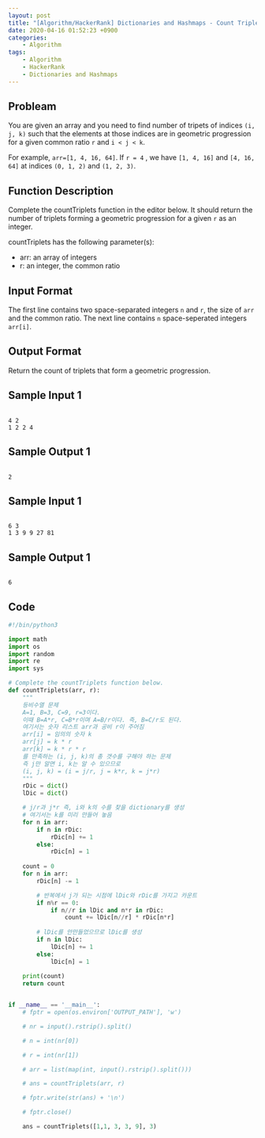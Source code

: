 ```yaml
---
layout: post
title: "[Algorithm/HackerRank] Dictionaries and Hashmaps - Count Triplets"
date: 2020-04-16 01:52:23 +0900
categories: 
    - Algorithm
tags:
    - Algorithm
    - HackerRank
    - Dictionaries and Hashmaps
---
```


<!-- more -->


## Probleam
You are given an array and you need to find number of tripets of indices `(i, j, k)` such that the elements at those indices are in geometric progression for a given common ratio `r` and `i < j < k`.

For example, `arr=[1, 4, 16, 64]`. If `r = 4` , we have `[1, 4, 16]` and `[4, 16, 64]` at indices `(0, 1, 2)` and `(1, 2, 3)`.

## Function Description

Complete the countTriplets function in the editor below. It should return the number of triplets forming a geometric progression for a given `r` as an integer.

countTriplets has the following parameter(s):
- arr: an array of integers
- r: an integer, the common ratio

## Input Format
The first line contains two space-separated integers `n` and `r`, the size of `arr` and the common ratio.
The next line contains `n` space-seperated integers `arr[i]`.

## Output Format
Return the count of triplets that form a geometric progression.

## Sample Input 1
```

4 2
1 2 2 4
```


## Sample Output 1
```

2
```


## Sample Input 1
```

6 3
1 3 9 9 27 81
```


## Sample Output 1
```

6
```


## Code

```python
#!/bin/python3

import math
import os
import random
import re
import sys

# Complete the countTriplets function below.
def countTriplets(arr, r):
    """
    등비수열 문제
    A=1, B=3, C=9, r=3이다. 
    이때 B=A*r, C=B*r이며 A=B/r이다. 즉, B=C/r도 된다.
    여기서는 숫자 리스트 arr과 공비 r이 주어짐
    arr[i] = 임의의 숫자 k
    arr[j] = k * r
    arr[k] = k * r * r
    를 만족하는 (i, j, k)의 총 갯수를 구해야 하는 문제 
    즉 j만 알면 i, k는 알 수 있으므로
    (i, j, k) = (i = j/r, j = k*r, k = j*r) 
    """
    rDic = dict()
    lDic = dict()

    # j/r과 j*r 즉, i와 k의 수를 찾을 dictionary를 생성
    # 여기서는 k를 미리 만들어 놓음
    for n in arr:
        if n in rDic:
            rDic[n] += 1
        else:
            rDic[n] = 1
    
    count = 0
    for n in arr:
        rDic[n] -= 1

        # 반복에서 j가 되는 시점에 lDic와 rDic를 가지고 카운트
        if n%r == 0:
            if n//r in lDic and n*r in rDic:
                count += lDic[n//r] * rDic[n*r]
        
        # lDic를 안만들었으므로 lDic를 생성
        if n in lDic:
            lDic[n] += 1
        else:
            lDic[n] = 1
    
    print(count)
    return count


if __name__ == '__main__':
    # fptr = open(os.environ['OUTPUT_PATH'], 'w')

    # nr = input().rstrip().split()

    # n = int(nr[0])

    # r = int(nr[1])

    # arr = list(map(int, input().rstrip().split()))

    # ans = countTriplets(arr, r)

    # fptr.write(str(ans) + '\n')

    # fptr.close()

    ans = countTriplets([1,1, 3, 3, 9], 3)

```
